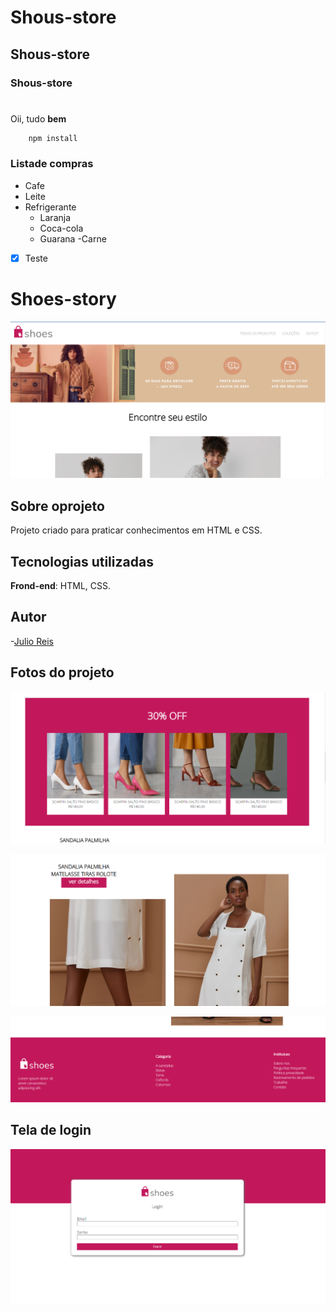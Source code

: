 # Shous-store
## Shous-store
### Shous-store

#

Oii, tudo **bem**

```bash 
    npm install
```

### Listade compras
- Cafe
- Leite
- Refrigerante
  - Laranja
  - Coca-cola
  - Guarana
-Carne

-[x] Teste



# Shoes-story

![Landingpage](asserts/img/shoes-story-home.PNG)

## Sobre oprojeto
Projeto criado para praticar conhecimentos em HTML e CSS.

## Tecnologias utilizadas
**Frond-end**: HTML, CSS.

## Autor
-[Julio Reis](https://github.com/julio-r-ai)

## Fotos do projeto

![Landingpage](asserts/img/homePage2.PNG)

![Landingpage](asserts/img/homePage3.PNG)

![Landingpage](asserts/img/homePage4.PNG)




## Tela de login

![Landingpage](asserts/img/tela-login.PNG)